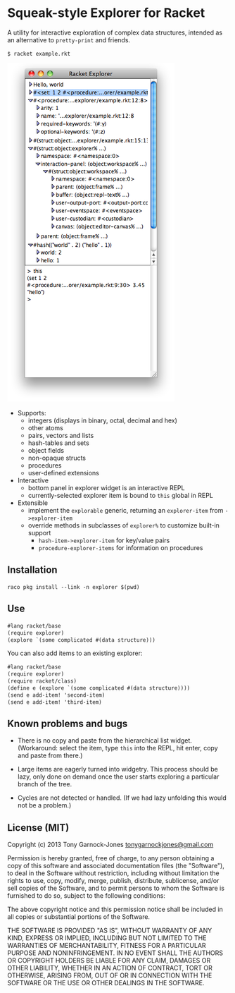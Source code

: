 # Squeak-style Explorer for Racket

A utility for interactive exploration of complex data structures,
intended as an alternative to `pretty-print` and friends.

    $ racket example.rkt

![Example](doc/example.png)

 - Supports:
    - integers (displays in binary, octal, decimal and hex)
	- other atoms
	- pairs, vectors and lists
	- hash-tables and sets
	- object fields
	- non-opaque structs
	- procedures
	- user-defined extensions
 - Interactive
    - bottom panel in explorer widget is an interactive REPL
	- currently-selected explorer item is bound to `this` global in REPL
 - Extensible
    - implement the `explorable` generic, returning an `explorer-item` from `->explorer-item`
	- override methods in subclasses of `explorer%` to customize built-in support
	   - `hash-item->explorer-item` for key/value pairs
	   - `procedure-explorer-items` for information on procedures

## Installation

    raco pkg install --link -n explorer $(pwd)

## Use

    #lang racket/base
	(require explorer)
	(explore `(some complicated #(data structure)))

You can also add items to an existing explorer:

    #lang racket/base
	(require explorer)
	(require racket/class)
	(define e (explore `(some complicated #(data structure))))
	(send e add-item! 'second-item)
	(send e add-item! 'third-item)

## Known problems and bugs

 - There is no copy and paste from the hierarchical list widget.
   (Workaround: select the item, type `this` into the REPL, hit enter,
   copy and paste from there.)

 - Large items are eagerly turned into widgetry. This process should
   be lazy, only done on demand once the user starts exploring a
   particular branch of the tree.

 - Cycles are not detected or handled. (If we had lazy unfolding this
   would not be a problem.)

## License (MIT)

Copyright (c) 2013 Tony Garnock-Jones <tonygarnockjones@gmail.com>

Permission is hereby granted, free of charge, to any person obtaining a copy
of this software and associated documentation files (the "Software"), to deal
in the Software without restriction, including without limitation the rights
to use, copy, modify, merge, publish, distribute, sublicense, and/or sell
copies of the Software, and to permit persons to whom the Software is
furnished to do so, subject to the following conditions:

The above copyright notice and this permission notice shall be included in
all copies or substantial portions of the Software.

THE SOFTWARE IS PROVIDED "AS IS", WITHOUT WARRANTY OF ANY KIND, EXPRESS OR
IMPLIED, INCLUDING BUT NOT LIMITED TO THE WARRANTIES OF MERCHANTABILITY,
FITNESS FOR A PARTICULAR PURPOSE AND NONINFRINGEMENT. IN NO EVENT SHALL THE
AUTHORS OR COPYRIGHT HOLDERS BE LIABLE FOR ANY CLAIM, DAMAGES OR OTHER
LIABILITY, WHETHER IN AN ACTION OF CONTRACT, TORT OR OTHERWISE, ARISING FROM,
OUT OF OR IN CONNECTION WITH THE SOFTWARE OR THE USE OR OTHER DEALINGS IN
THE SOFTWARE.
